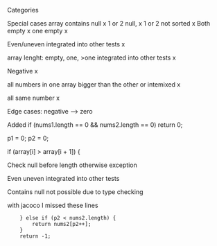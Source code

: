 Categories

Special cases
array contains null x
1 or 2 null, x
1 or 2 not sorted x
Both empty x
one empty x

Even/uneven integrated into other tests x

array lenght: empty, one, >one integrated into other tests x

Negative x

all numbers in one array bigger than the other or intemixed x

all same number x

Edge cases:
negative --> zero

Added
if (nums1.length == 0 && nums2.length == 0) return 0;

p1 = 0; p2 = 0;

if (array[i] > array[i + 1]) {

Check null before length otherwise exception

Even uneven integrated into other tests

Contains null not possible due to type checking

with jacoco I missed these lines

        } else if (p2 < nums2.length) {
            return nums2[p2++];
        }
        return -1;